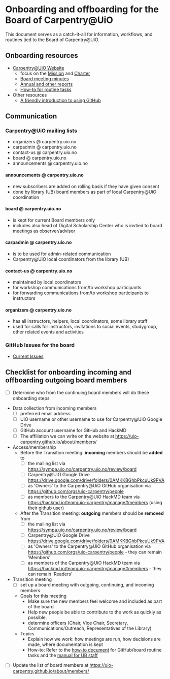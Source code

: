 # Onboarding and offboarding for the Board of Carpentry@UiO

This document serves as a catch-it-all for information, workflows, and routines tied to the Board of Carpentry@UiO.

## Onboarding resources

* [Carpentry@UiO Website](https://uio-carpentry.github.io/about)
  * focus on the [Mission](https://uio-carpentry.github.io/about/)
    and [Charter](https://uio-carpentry.github.io/about/charter/)
  * [Board meeting minutes](https://github.com/uio-carpentry/organisational/tree/master/meetings)
  * [Annual and other reports](https://uio-carpentry.github.io/about/reports/)
  * [How-to for routine tasks](https://github.com/uio-carpentry/organisational/blob/master/board/github-workflow.md)
* Other resources
  * [A friendly introduction to using GitHub](https://rainsworth.github.io/intro-to-github/)

## Communication

### Carpentry@UiO mailing lists

- organizers @ carpentry.uio.no
- carpadmin @ carpentry.uio.no
- contact-us @ carpentry.uio.no
- board @ carpentry.uio.no
- announcements @ carpentry.uio.no

#### announcements @ carpentry.uio.no
- new subscribers are added on rolling basis if they have given consent
- done by library (UB) board members as part of local Carpentry@UiO coordination

#### board @ carpentry.uio.no
- is kept for current Board members only
- includes also head of Digital Scholarship Center who is invtied to board meetings as observer/advisor

#### carpadmin @ carpentry.uio.no
- is to be used for admin-related communication
- Carpentry@UiO local coordinators from the library (UB)

#### contact-us @ carpentry.uio.no
- maintained by local coordinators
- for workshop communications from/to workshop participants
- for forwarding communications from/to workshop participants to instructors

#### organizers @ carpentry.uio.no
- has all instructors, helpers, local coordinators, some library staff
- used for calls for instructors, invitations to social events, studygroup, other related events and activities


### GitHub Issues for the board

- [Current Issues](https://github.com/uio-carpentry/organisational/issues)

## Checklist for onboarding incoming and offboarding outgoing board members

- [ ] Determine who from the continuing board members will do these onboarding steps
- Data collection from incoming members
  - [ ] preferred email address
  - [ ] UiO username or other username to use for Carpentry@UiO Google Drive
  - [ ] GitHub account username for GitHub and HackMD
  - [ ] The affiliation we can write on the website at https://uio-carpentry.github.io/about/members/
- Access/membership
  - Before the Transition meeting: **incoming** members should be **added** to
    - [ ] the mailing list via https://sympa.uio.no/carpentry.uio.no/review/board
    - [ ] Carpentry@UiO Google Drive https://drive.google.com/drive/folders/0AMKKBGhbPkcuUk9PVA
    - [ ] as 'Owners' to the Carpentry@UiO GitHub organisation via https://github.com/orgs/uio-carpentry/people
    - [ ] as members to the Carpentry@UiO HackMD team via https://hackmd.io/team/uio-carpentry/manage#members (using their github user)
  - After the Transition meeting: **outgoing** members should be **removed** from
      - [ ] the mailing list via https://sympa.uio.no/carpentry.uio.no/review/board
      - [ ] Carpentry@UiO Google Drive https://drive.google.com/drive/folders/0AMKKBGhbPkcuUk9PVA
      - [ ] as 'Owners' to the Carpentry@UiO GitHub organisation via https://github.com/orgs/uio-carpentry/people - they can remain 'Members'
      - [ ] as members of the Carpentry@UiO HackMD team via https://hackmd.io/team/uio-carpentry/manage#members - they can remain 'Readers'

- Transition meeting
  - [ ] set up a board meeting with outgoing, continuing, and incoming members
  - Goals for this meeting
    - Make sure the new members feel welcome and included as part of the board
    - Help new people be able to contribute to the work as quickly as possible.
    - determine officers (Chair, Vice Chair, Secretary, Communications/Outreach, Representatives of the Library)
  - Topics
    - Explain how we work: how meetings are run, how decisions are made, where documentation is kept
    - How-to: Refer to the [how-to document](https://github.com/uio-carpentry/organisational/blob/master/board/github-workflow.md) for GitHub/board routine tasks and the [manual for UB staff](https://docs.google.com/document/d/1IIOQsJldauyPfXKCZHDOw-he7ituIPK8gVhYvzxy1CI/edit?usp=sharing)
- [ ] Update the list of board members at https://uio-carpentry.github.io/about/members/
